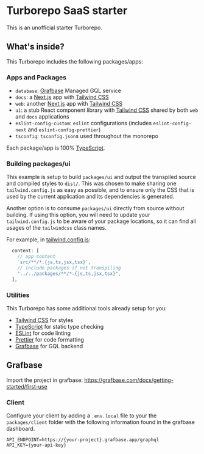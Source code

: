 # Turborepo SaaS starter

This is an unofficial starter Turborepo.

## What's inside?

This Turborepo includes the following packages/apps:

### Apps and Packages

- `database`: [Grafbase](https://grafbase.com/) Managed GQL service
- `docs`: a [Next.js](https://nextjs.org) app with [Tailwind CSS](https://tailwindcss.com/)
- `web`: another [Next.js](https://nextjs.org) app with [Tailwind CSS](https://tailwindcss.com/)
- `ui`: a stub React component library with [Tailwind CSS](https://tailwindcss.com/) shared by both `web` and `docs` applications
- `eslint-config-custom`: `eslint` configurations (includes `eslint-config-next` and `eslint-config-prettier`)
- `tsconfig`: `tsconfig.json`s used throughout the monorepo

Each package/app is 100% [TypeScript](https://www.typescriptlang.org/).

### Building packages/ui

This example is setup to build `packages/ui` and output the transpiled source and compiled styles to `dist/`. This was chosen to make sharing one `tailwind.config.js` as easy as possible, and to ensure only the CSS that is used by the current application and its dependencies is generated.

Another option is to consume `packages/ui` directly from source without building. If using this option, you will need to update your `tailwind.config.js` to be aware of your package locations, so it can find all usages of the `tailwindcss` class names.

For example, in [tailwind.config.js](packages/tailwind-config/tailwind.config.js):

```js
  content: [
    // app content
    `src/**/*.{js,ts,jsx,tsx}`,
    // include packages if not transpiling
    "../../packages/**/*.{js,ts,jsx,tsx}",
  ],
```

### Utilities

This Turborepo has some additional tools already setup for you:

- [Tailwind CSS](https://tailwindcss.com/) for styles
- [TypeScript](https://www.typescriptlang.org/) for static type checking
- [ESLint](https://eslint.org/) for code linting
- [Prettier](https://prettier.io) for code formatting
- [Grafbase](https://grafbase.com/) for GQL backend

## Grafbase

Import the project in grafbase: https://grafbase.com/docs/getting-started/first-use

### Client

Configure your client by adding a `.env.local` file to your the `packages/client` folder with the following information found in the grafbase dashboard.

```
API_ENDPOINT=https://{your-project}.grafbase.app/graphql
API_KEY={your-api-key}
```
